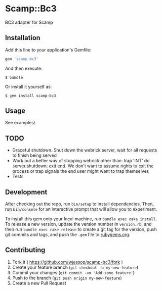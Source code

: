 # Scamp::Bc3

BC3 adapter for Scamp

## Installation

Add this line to your application's Gemfile:

```ruby
gem 'scamp-bc3'
```

And then execute:

    $ bundle

Or install it yourself as:

    $ gem install scamp-bc3

## Usage

See examples/

## TODO

* Graceful shutdown. Shut down the webrick server, wait for all requests to finish being served
* Work out a better way of stopping webrick other than: trap 'INT' do server.shutdown; exit end. We don't want to assume rights to exit the process or trap signals the end user might want to trap themselves
* Tests

## Development

After checking out the repo, run `bin/setup` to install dependencies. Then, run `bin/console` for an interactive prompt that will allow you to experiment.

To install this gem onto your local machine, run `bundle exec rake install`. To release a new version, update the version number in `version.rb`, and then run `bundle exec rake release` to create a git tag for the version, push git commits and tags, and push the `.gem` file to [rubygems.org](https://rubygems.org).

## Contributing

1. Fork it ( https://github.com/wjessop/scamp-bc3/fork )
2. Create your feature branch (`git checkout -b my-new-feature`)
3. Commit your changes (`git commit -am 'Add some feature'`)
4. Push to the branch (`git push origin my-new-feature`)
5. Create a new Pull Request
